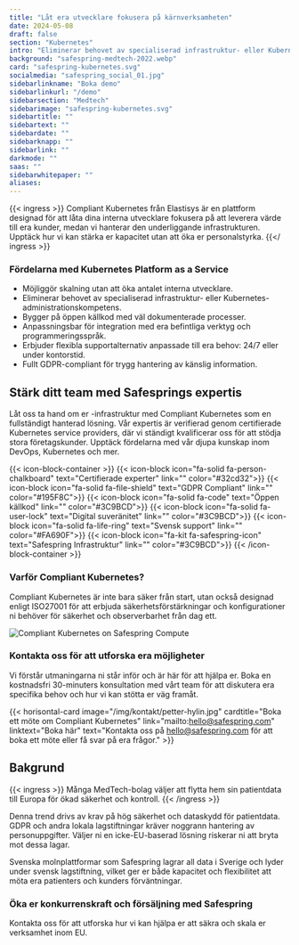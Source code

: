 ```yaml
---
title: "Låt era utvecklare fokusera på kärnverksamheten"
date: 2024-05-08
draft: false
section: "Kubernetes"
intro: "Eliminerar behovet av specialiserad infrastruktur- eller Kubernetes-administrationskompetens."
background: "safespring-medtech-2022.webp"
card: "safespring-kubernetes.svg"
socialmedia: "safespring_social_01.jpg"
sidebarlinkname: "Boka demo"
sidebarlinkurl: "/demo"
sidebarsection: "Medtech"
sidebarimage: "safespring-kubernetes.svg"
sidebartitle: ""
sidebartext: ""
sidebardate: ""
sidebarknapp: ""
sidebarlink: ""
darkmode: ""
saas: ""
sidebarwhitepaper: ""
aliases:
---
```


{{< ingress >}}
Compliant Kubernetes från Elastisys är en plattform designad för att låta dina interna utvecklare fokusera på att leverera värde till era kunder, medan vi hanterar den underliggande infrastrukturen. Upptäck hur vi kan stärka er kapacitet utan att öka er personalstyrka.
{{</ ingress >}}

### Fördelarna med Kubernetes Platform as a Service
- Möjliggör skalning utan att öka antalet interna utvecklare.
- Eliminerar behovet av specialiserad infrastruktur- eller Kubernetes-administrationskompetens.
- Bygger på öppen källkod med väl dokumenterade processer.
- Anpassningsbar för integration med era befintliga verktyg och programmeringsspråk.
- Erbjuder flexibla supportalternativ anpassade till era behov: 24/7 eller under kontorstid.
- Fullt GDPR-compliant för trygg hantering av känslig information.

## Stärk ditt team med Safesprings expertis
Låt oss ta hand om er -infrastruktur med Compliant Kubernetes som en fullständigt hanterad lösning. Vår expertis är verifierad genom certifierade Kubernetes service providers, där vi ständigt kvalificerar oss för att stödja stora företagskunder. Upptäck fördelarna med vår djupa kunskap inom DevOps, Kubernetes och mer.

{{< icon-block-container >}}
    {{< icon-block icon="fa-solid fa-person-chalkboard" text="Certifierade experter" link="" color="#32cd32">}}
    {{< icon-block icon="fa-solid fa-file-shield" text="GDPR Compliant" link="" color="#195F8C">}}
    {{< icon-block icon="fa-solid fa-code" text="Öppen källkod" link="" color="#3C9BCD">}}
    {{< icon-block icon="fa-solid fa-user-lock" text="Digital suveränitet" link="" color="#3C9BCD">}}
    {{< icon-block icon="fa-solid fa-life-ring" text="Svensk support" link="" color="#FA690F">}}
    {{< icon-block icon="fa-kit fa-safespring-icon" text="Safespring Infrastruktur" link="" color="#3C9BCD">}}
{{< /icon-block-container >}}

### Varför Compliant Kubernetes?
Compliant Kubernetes är inte bara säker från start, utan också designad enligt ISO27001 för att erbjuda säkerhetsförstärkningar och konfigurationer ni behöver för säkerhet och observerbarhet från dag ett.

![Compliant Kubernetes on Safespring Compute](/img/saas/safespring-compliant-kubernetes-chart.svg)

### Kontakta oss för att utforska era möjligheter
Vi förstår utmaningarna ni står inför och är här för att hjälpa er. Boka en kostnadsfri 30-minuters konsultation med vårt team för att diskutera era specifika behov och hur vi kan stötta er väg framåt.

{{< horisontal-card image="/img/kontakt/petter-hylin.jpg" cardtitle="Boka ett möte om Compliant Kubernetes" link="mailto:hello@safespring.com" linktext="Boka här" text="Kontakta oss på hello@safespring.com för att boka ett möte eller få svar på era frågor." >}}

## Bakgrund
{{< ingress >}}
Många MedTech-bolag väljer att flytta hem sin patientdata till Europa för ökad säkerhet och kontroll.
{{< /ingress >}}

Denna trend drivs av krav på hög säkerhet och dataskydd för patientdata. GDPR och andra lokala lagstiftningar kräver noggrann hantering av personuppgifter. Väljer ni en icke-EU-baserad lösning riskerar ni att bryta mot dessa lagar.

Svenska molnplattformar som Safespring lagrar all data i Sverige och lyder under svensk lagstiftning, vilket ger er både kapacitet och flexibilitet att möta era patienters och kunders förväntningar.

### Öka er konkurrenskraft och försäljning med Safespring
Kontakta oss för att utforska hur vi kan hjälpa er att säkra och skala er verksamhet inom EU.

